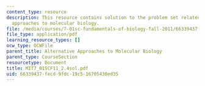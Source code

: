 ```yaml
---
content_type: resource
description: This resource contains solution to the problem set related to alternative
  approaches to molecular biology.
file: /media/courses/7-01sc-fundamentals-of-biology-fall-2011/66339437fecd9fdc19c516705430ed35_MIT7_01SCF11_2.4sol.pdf
file_type: application/pdf
learning_resource_types: []
ocw_type: OCWFile
parent_title: Alternative Approaches to Molecular Biology
parent_type: CourseSection
resourcetype: Document
title: MIT7_01SCF11_2.4sol.pdf
uid: 66339437-fecd-9fdc-19c5-16705430ed35
---
```

